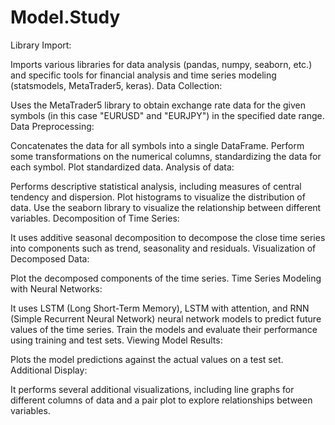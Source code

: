 # Model.Study

Library Import:

Imports various libraries for data analysis (pandas, numpy, seaborn, etc.) and specific tools for financial analysis and time series modeling (statsmodels, MetaTrader5, keras).
Data Collection:

Uses the MetaTrader5 library to obtain exchange rate data for the given symbols (in this case "EURUSD" and "EURJPY") in the specified date range.
Data Preprocessing:

Concatenates the data for all symbols into a single DataFrame.
Perform some transformations on the numerical columns, standardizing the data for each symbol.
Plot standardized data.
Analysis of data:

Performs descriptive statistical analysis, including measures of central tendency and dispersion.
Plot histograms to visualize the distribution of data.
Use the seaborn library to visualize the relationship between different variables.
Decomposition of Time Series:

It uses additive seasonal decomposition to decompose the close time series into components such as trend, seasonality and residuals.
Visualization of Decomposed Data:

Plot the decomposed components of the time series.
Time Series Modeling with Neural Networks:

It uses LSTM (Long Short-Term Memory), LSTM with attention, and RNN (Simple Recurrent Neural Network) neural network models to predict future values ​​of the time series.
Train the models and evaluate their performance using training and test sets.
Viewing Model Results:

Plots the model predictions against the actual values ​​on a test set.
Additional Display:

It performs several additional visualizations, including line graphs for different columns of data and a pair plot to explore relationships between variables.
